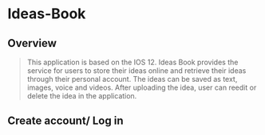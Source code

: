 # Ideas-Book
## Overview
>This application is based on the IOS 12. Ideas Book provides the service for users to store their ideas online and retrieve their ideas through their personal account. The ideas can be saved as text, images, voice and videos. After uploading the idea, user can reedit or delete the idea in the application. 
## Create account/ Log in
>
